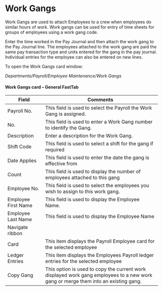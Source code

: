# Work Gangs

Work Gangs are used to attach Employees to a crew when employees do similar hours of work.  Work gangs can be used for entry of time sheets for groups of employees using a work gang code.  

Enter the time worked in the Pay Journal and then attach the work gang to the Pay Journal line.  The employees attached to the work gang are paid the same pay transaction type and units entered for the gang in the pay journal.  Individual entries for the employee can also be entered on new lines. 

To open the Work Gangs card window:

*Departments/Payroll/Employee Maintenance/Work Gangs*

#### Work Gangs card – General FastTab

 

|Field	|Comments|
|---|---|
|Payroll No.|	This field is used to select the Payroll the Work Gang is assigned.
|No.|	This field is used to enter a Work Gang number to identify the Gang.
|Description|	Enter a description for the Work Gang.
|Shift Code|	This field is used to select a shift for the gang if required
|Date Applies	|This field is used to enter the date the gang is effective from
|Count	|This field is used to display the number of employees attached to this gang
|Employee No.	|This field is used to select the employees you wish to assign to this work gang.
|Employee First Name	|This field is used to display the Employee Name.
|Employee Last Name|	This field is used to display the Employee Name
|Navigate ribbon
|Card	|This item displays the Payroll Employee card for the selected employee
|Ledger Entries	|This item displays the Employees Payroll ledger entries for the selected employee
|Copy Gang|	This option is used to copy the current work displayed work gang employees to a new work gang or merge them into an existing gang.  




